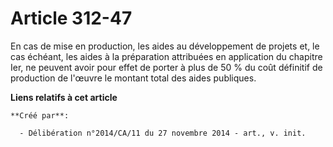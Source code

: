 # Article 312-47

En cas de mise en production, les aides au développement de projets et, le cas échéant, les aides à la préparation attribuées
en application du chapitre Ier, ne peuvent avoir pour effet de porter à plus de 50 % du coût définitif de production de
l'œuvre le montant total des aides publiques.

**Liens relatifs à cet article**

	**Créé par**:

	  - Délibération n°2014/CA/11 du 27 novembre 2014 - art., v. init.
